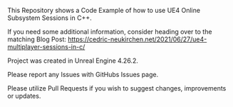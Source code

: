 This Repository shows a Code Example of how to use UE4 Online Subsystem Sessions in C++.

If you need some additional information, consider heading over to the matching Blog Post: https://cedric-neukirchen.net/2021/06/27/ue4-multiplayer-sessions-in-c/

Project was created in Unreal Engine 4.26.2.

Please report any Issues with GitHubs Issues page.

Please utilize Pull Requests if you wish to suggest changes, improvements or updates.
